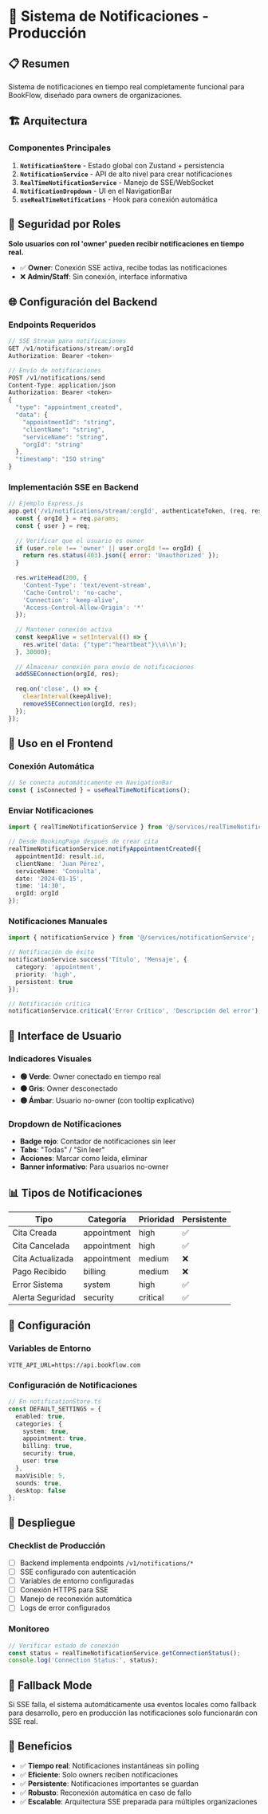 # 🔔 Sistema de Notificaciones - Producción

## 📋 Resumen

Sistema de notificaciones en tiempo real completamente funcional para BookFlow, diseñado para owners de organizaciones.

## 🏗️ Arquitectura

### Componentes Principales

1. **`NotificationStore`** - Estado global con Zustand + persistencia
2. **`NotificationService`** - API de alto nivel para crear notificaciones
3. **`RealTimeNotificationService`** - Manejo de SSE/WebSocket
4. **`NotificationDropdown`** - UI en el NavigationBar
5. **`useRealTimeNotifications`** - Hook para conexión automática

## 🔐 Seguridad por Roles

**Solo usuarios con rol 'owner' pueden recibir notificaciones en tiempo real.**

- ✅ **Owner**: Conexión SSE activa, recibe todas las notificaciones
- ❌ **Admin/Staff**: Sin conexión, interface informativa

## 🌐 Configuración del Backend

### Endpoints Requeridos

```typescript
// SSE Stream para notificaciones
GET /v1/notifications/stream/:orgId
Authorization: Bearer <token>

// Envío de notificaciones
POST /v1/notifications/send
Content-Type: application/json
Authorization: Bearer <token>
{
  "type": "appointment_created",
  "data": {
    "appointmentId": "string",
    "clientName": "string",
    "serviceName": "string",
    "orgId": "string"
  },
  "timestamp": "ISO string"
}
```

### Implementación SSE en Backend

```javascript
// Ejemplo Express.js
app.get('/v1/notifications/stream/:orgId', authenticateToken, (req, res) => {
  const { orgId } = req.params;
  const { user } = req;
  
  // Verificar que el usuario es owner
  if (user.role !== 'owner' || user.orgId !== orgId) {
    return res.status(403).json({ error: 'Unauthorized' });
  }
  
  res.writeHead(200, {
    'Content-Type': 'text/event-stream',
    'Cache-Control': 'no-cache',
    'Connection': 'keep-alive',
    'Access-Control-Allow-Origin': '*'
  });
  
  // Mantener conexión activa
  const keepAlive = setInterval(() => {
    res.write('data: {"type":"heartbeat"}\\n\\n');
  }, 30000);
  
  // Almacenar conexión para envío de notificaciones
  addSSEConnection(orgId, res);
  
  req.on('close', () => {
    clearInterval(keepAlive);
    removeSSEConnection(orgId, res);
  });
});
```

## 📱 Uso en el Frontend

### Conexión Automática

```typescript
// Se conecta automáticamente en NavigationBar
const { isConnected } = useRealTimeNotifications();
```

### Enviar Notificaciones

```typescript
import { realTimeNotificationService } from '@/services/realTimeNotificationService';

// Desde BookingPage después de crear cita
realTimeNotificationService.notifyAppointmentCreated({
  appointmentId: result.id,
  clientName: 'Juan Pérez',
  serviceName: 'Consulta',
  date: '2024-01-15',
  time: '14:30',
  orgId: orgId
});
```

### Notificaciones Manuales

```typescript
import { notificationService } from '@/services/notificationService';

// Notificación de éxito
notificationService.success('Título', 'Mensaje', {
  category: 'appointment',
  priority: 'high',
  persistent: true
});

// Notificación crítica
notificationService.critical('Error Crítico', 'Descripción del error');
```

## 🎨 Interface de Usuario

### Indicadores Visuales

- **🟢 Verde**: Owner conectado en tiempo real
- **⚫ Gris**: Owner desconectado
- **🟡 Ámbar**: Usuario no-owner (con tooltip explicativo)

### Dropdown de Notificaciones

- **Badge rojo**: Contador de notificaciones sin leer
- **Tabs**: "Todas" / "Sin leer"
- **Acciones**: Marcar como leída, eliminar
- **Banner informativo**: Para usuarios no-owner

## 📊 Tipos de Notificaciones

| Tipo | Categoría | Prioridad | Persistente |
|------|-----------|-----------|-------------|
| Cita Creada | appointment | high | ✅ |
| Cita Cancelada | appointment | high | ✅ |
| Cita Actualizada | appointment | medium | ❌ |
| Pago Recibido | billing | medium | ❌ |
| Error Sistema | system | high | ✅ |
| Alerta Seguridad | security | critical | ✅ |

## 🔧 Configuración

### Variables de Entorno

```env
VITE_API_URL=https://api.bookflow.com
```

### Configuración de Notificaciones

```typescript
// En notificationStore.ts
const DEFAULT_SETTINGS = {
  enabled: true,
  categories: {
    system: true,
    appointment: true,
    billing: true,
    security: true,
    user: true
  },
  maxVisible: 5,
  sounds: true,
  desktop: false
};
```

## 🚀 Despliegue

### Checklist de Producción

- [ ] Backend implementa endpoints `/v1/notifications/*`
- [ ] SSE configurado con autenticación
- [ ] Variables de entorno configuradas
- [ ] Conexión HTTPS para SSE
- [ ] Manejo de reconexión automática
- [ ] Logs de error configurados

### Monitoreo

```typescript
// Verificar estado de conexión
const status = realTimeNotificationService.getConnectionStatus();
console.log('Connection Status:', status);
```

## 🔄 Fallback Mode

Si SSE falla, el sistema automáticamente usa eventos locales como fallback para desarrollo, pero en producción las notificaciones solo funcionarán con SSE real.

## 🎯 Beneficios

- ✅ **Tiempo real**: Notificaciones instantáneas sin polling
- ✅ **Eficiente**: Solo owners reciben notificaciones
- ✅ **Persistente**: Notificaciones importantes se guardan
- ✅ **Robusto**: Reconexión automática en caso de fallo
- ✅ **Escalable**: Arquitectura SSE preparada para múltiples organizaciones